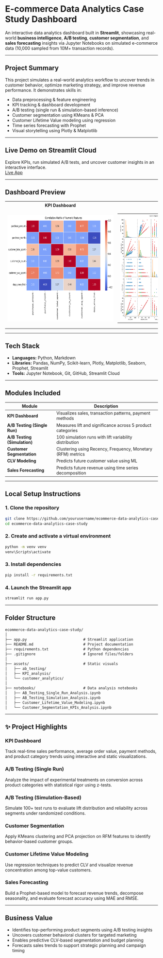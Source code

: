 # E-commerce Data Analytics Case Study Dashboard

An interactive data analytics dashboard built in **Streamlit**, showcasing real-world **business intelligence**, **A/B testing**, **customer segmentation**, and **sales forecasting** insights via Jupyter Notebooks on simulated e-commerce data (10,000 sampled from 10M+ transaction records).

---

## Project Summary

This project simulates a real-world analytics workflow to uncover trends in customer behavior, optimize marketing strategy, and improve revenue performance. It demonstrates skills in:

- Data preprocessing & feature engineering  
- KPI tracking & dashboard development  
- A/B testing (single run & simulation-based inference)  
- Customer segmentation using KMeans & PCA  
- Customer Lifetime Value modeling using regression  
- Time series forecasting with Prophet  
- Visual storytelling using Plotly & Matplotlib  

---

## Live Demo on Streamlit Cloud

Explore KPIs, run simulated A/B tests, and uncover customer insights in an interactive interface.  
[Live App](https://temp-url.com) 

---

## Dashboard Preview
<table>
  <tr>
    <th>KPI Dashboard</th>
    <th>Customer Segmentation</th>
    <th>A/B Test Simulation</th>
    <th>CLV Modeling</th>
  </tr>
  <tr>
    <td align="center">
      <img src="assets/KPI_analysis/correlation_matrix_of_numeric_features.png"
           style="height:350px; min-width:350px;" />
    </td>
    <td align="center">
      <table>
        <tr>
          <td>
            <img src="assets/customer_analytics/customer_segments_by_behavior_clusters.png"
                 style="height:350px; min-width:250px;" />
          </td>
          <td>
            <img src="assets/customer_analytics/pca_projection_of_customer_segments.png"
                 style="height:350px; min-width:250px;" />
          </td>
        </tr>
      </table>
    </td>
    <td align="center">
      <img src="assets/ab_testing/ab_simulation_lift_distribution.png"
           style="height:350px; min-width:150px;" />
    </td>
    <td align="center">
      <img src="assets/customer_analytics/feature_importance_plot.png"
           style="height:350px; min-width:100px;" />
    </td>
  </tr>
</table>




---

## Tech Stack

- **Languages:** Python, Markdown  
- **Libraries:** Pandas, NumPy, Scikit-learn, Plotly, Matplotlib, Seaborn, Prophet, Streamlit  
- **Tools:** Jupyter Notebook, Git, GitHub, Streamlit Cloud  

---

## Modules Included

| Module                       | Description                                                   |
|------------------------------|---------------------------------------------------------------|
| **KPI Dashboard**            | Visualizes sales, transaction patterns, payment methods       |
| **A/B Testing (Single Run)** | Measures lift and significance across 5 product categories    |
| **A/B Testing (Simulation)** | 100 simulation runs with lift variability distribution        |
| **Customer Segmentation**    | Clustering using Recency, Frequency, Monetary (RFM) metrics   |
| **CLV Modeling**             | Predicts future customer value using ML                       |
| **Sales Forecasting**        | Predicts future revenue using time series decomposition       |

---

## Local Setup Instructions

### 1. Clone the repository

```bash
git clone https://github.com/yourusername/ecommerce-data-analytics-case-study.git
cd ecommerce-data-analytics-case-study
````

### 2. Create and activate a virtual environment

```bash
python -m venv venv
venv\Scripts\activate
```

### 3. Install dependencies

```bash
pip install -r requirements.txt
```

### 4. Launch the Streamlit app

```bash
streamlit run app.py
```

---

## Folder Structure

```
ecommerce-data-analytics-case-study/
│
├── app.py                          # Streamlit application
├── README.md                       # Project documentation
├── requirements.txt                # Python dependencies
├── .gitignore                      # Ignored files/folders
│
├── assets/                         # Static visuals
│   ├── ab_testing/
│   ├── KPI_analysis/
│   └── customer_analytics/
│
├── notebooks/                      # Data analysis notebooks
│   ├── AB_Testing_Single_Run_Analysis.ipynb
│   ├── AB_Testing_Simulation_Analysis.ipynb
│   ├── Customer_Lifetime_Value_Modeling.ipynb
│   └── Customer_Segmentation_KPIs_Analysis.ipynb
```

---

## ✨ Project Highlights

### KPI Dashboard

Track real-time sales performance, average order value, payment methods, and product category trends using interactive and static visualizations.

### A/B Testing (Single Run)

Analyze the impact of experimental treatments on conversion across product categories with statistical rigor using z-tests.

### A/B Testing (Simulation-Based)

Simulate 100+ test runs to evaluate lift distribution and reliability across segments under randomized conditions.

### Customer Segmentation

Apply KMeans clustering and PCA projection on RFM features to identify behavior-based customer groups.

### Customer Lifetime Value Modeling

Use regression techniques to predict CLV and visualize revenue concentration among top-value customers.

### Sales Forecasting

Build a Prophet-based model to forecast revenue trends, decompose seasonality, and evaluate forecast accuracy using MAE and RMSE.

---

## Business Value

* Identifies top-performing product segments using A/B testing insights
* Uncovers customer behavioral clusters for targeted marketing
* Enables predictive CLV-based segmentation and budget planning
* Forecasts sales trends to support strategic planning and campaign timing
